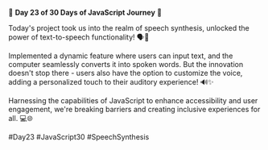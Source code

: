 🚀 **Day 23 of 30 Days of JavaScript Journey** 🚀

Today's project took us into the realm of speech synthesis, unlocked the power of text-to-speech functionality! 🗣️💬

Implemented a dynamic feature where users can input text, and the computer seamlessly converts it into spoken words. But the innovation doesn't stop there - users also have the option to customize the voice, adding a personalized touch to their auditory experience! 🔊✨

Harnessing the capabilities of JavaScript to enhance accessibility and user engagement, we're breaking barriers and creating inclusive experiences for all. 💻🌐

#Day23 #JavaScript30 #SpeechSynthesis
